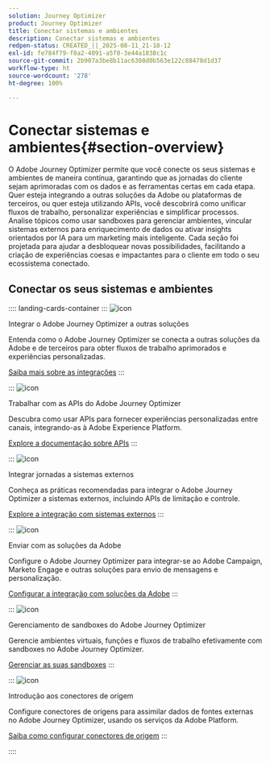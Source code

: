 ```yaml
---
solution: Journey Optimizer
product: Journey Optimizer
title: Conectar sistemas e ambientes
description: Conectar sistemas e ambientes
redpen-status: CREATED_||_2025-08-11_21-18-12
exl-id: fe784f79-f8a2-4091-a5f0-3e44a1838c1c
source-git-commit: 2b907a3be8b11ac6308d0b563e122c88478d1d37
workflow-type: ht
source-wordcount: '278'
ht-degree: 100%

---
```


# Conectar sistemas e ambientes{#section-overview}

O Adobe Journey Optimizer permite que você conecte os seus sistemas e ambientes de maneira contínua, garantindo que as jornadas do cliente sejam aprimoradas com os dados e as ferramentas certas em cada etapa. Quer esteja integrando a outras soluções da Adobe ou plataformas de terceiros, ou quer esteja utilizando APIs, você descobrirá como unificar fluxos de trabalho, personalizar experiências e simplificar processos. Analise tópicos como usar sandboxes para gerenciar ambientes, vincular sistemas externos para enriquecimento de dados ou ativar insights orientados por IA para um marketing mais inteligente. Cada seção foi projetada para ajudar a desbloquear novas possibilidades, facilitando a criação de experiências coesas e impactantes para o cliente em todo o seu ecossistema conectado.

## Conectar os seus sistemas e ambientes

:::: landing-cards-container
:::
![icon](https://cdn.experienceleague.adobe.com/icons/puzzle-piece.svg?lang=pt-BR)

Integrar o Adobe Journey Optimizer a outras soluções

Entenda como o Adobe Journey Optimizer se conecta a outras soluções da Adobe e de terceiros para obter fluxos de trabalho aprimorados e experiências personalizadas.

[Saiba mais sobre as integrações](../using/integrations/ajo-integrations.md)
:::

:::
![icon](https://cdn.experienceleague.adobe.com/icons/code-branch.svg?lang=pt-BR)

Trabalhar com as APIs do Adobe Journey Optimizer

Descubra como usar APIs para fornecer experiências personalizadas entre canais, integrando-as à Adobe Experience Platform.

[Explore a documentação sobre APIs](../using/configuration/ajo-apis.md)
:::

:::
![icon](https://cdn.experienceleague.adobe.com/icons/puzzle-piece.svg?lang=pt-BR)

Integrar jornadas a sistemas externos

Conheça as práticas recomendadas para integrar o Adobe Journey Optimizer a sistemas externos, incluindo APIs de limitação e controle.

[Explore a integração com sistemas externos](external-systems-landing-page.md)
:::

:::
![icon](https://cdn.experienceleague.adobe.com/icons/puzzle-piece.svg?lang=pt-BR)

Enviar com as soluções da Adobe

Configure o Adobe Journey Optimizer para integrar-se ao Adobe Campaign, Marketo Engage e outras soluções para envio de mensagens e personalização.

[Configurar a integração com soluções da Adobe](adobe-solutions-landing-page.md)
:::

:::
![icon](https://cdn.experienceleague.adobe.com/icons/gear.svg?lang=pt-BR)

Gerenciamento de sandboxes do Adobe Journey Optimizer

Gerencie ambientes virtuais, funções e fluxos de trabalho efetivamente com sandboxes no Adobe Journey Optimizer.

[Gerenciar as suas sandboxes](sandbox-landing-page.md)
:::

:::
![icon](https://cdn.experienceleague.adobe.com/icons/circle-play.svg?lang=pt-BR)

Introdução aos conectores de origem

Configure conectores de origens para assimilar dados de fontes externas no Adobe Journey Optimizer, usando os serviços da Adobe Platform.

[Saiba como configurar conectores de origem](../using/start/get-started-sources.md)
:::

::::

